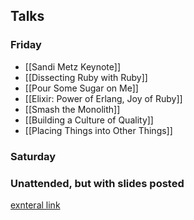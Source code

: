 ## Talks

### Friday

* [[Sandi Metz Keynote]]
* [[Dissecting Ruby with Ruby]]
* [[Pour Some Sugar on Me]]
* [[Elixir: Power of Erlang, Joy of Ruby]]
* [[Smash the Monolith]]
* [[Building a Culture of Quality]]
* [[Placing Things into Other Things]]

### Saturday

### Unattended, but with slides posted
[exnteral link](http://www.lonestarruby.org/2013/lsrc)